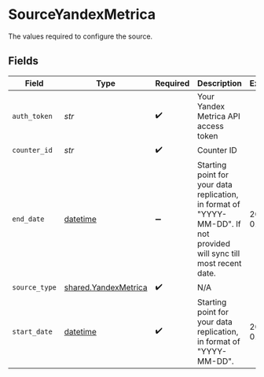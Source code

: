 # SourceYandexMetrica

The values required to configure the source.


## Fields

| Field                                                                                                                 | Type                                                                                                                  | Required                                                                                                              | Description                                                                                                           | Example                                                                                                               |
| --------------------------------------------------------------------------------------------------------------------- | --------------------------------------------------------------------------------------------------------------------- | --------------------------------------------------------------------------------------------------------------------- | --------------------------------------------------------------------------------------------------------------------- | --------------------------------------------------------------------------------------------------------------------- |
| `auth_token`                                                                                                          | *str*                                                                                                                 | :heavy_check_mark:                                                                                                    | Your Yandex Metrica API access token                                                                                  |                                                                                                                       |
| `counter_id`                                                                                                          | *str*                                                                                                                 | :heavy_check_mark:                                                                                                    | Counter ID                                                                                                            |                                                                                                                       |
| `end_date`                                                                                                            | [datetime](https://docs.python.org/3/library/datetime.html#datetime-objects)                                          | :heavy_minus_sign:                                                                                                    | Starting point for your data replication, in format of "YYYY-MM-DD". If not provided will sync till most recent date. | 2022-01-01                                                                                                            |
| `source_type`                                                                                                         | [shared.YandexMetrica](../../models/shared/yandexmetrica.md)                                                          | :heavy_check_mark:                                                                                                    | N/A                                                                                                                   |                                                                                                                       |
| `start_date`                                                                                                          | [datetime](https://docs.python.org/3/library/datetime.html#datetime-objects)                                          | :heavy_check_mark:                                                                                                    | Starting point for your data replication, in format of "YYYY-MM-DD".                                                  | 2022-01-01                                                                                                            |